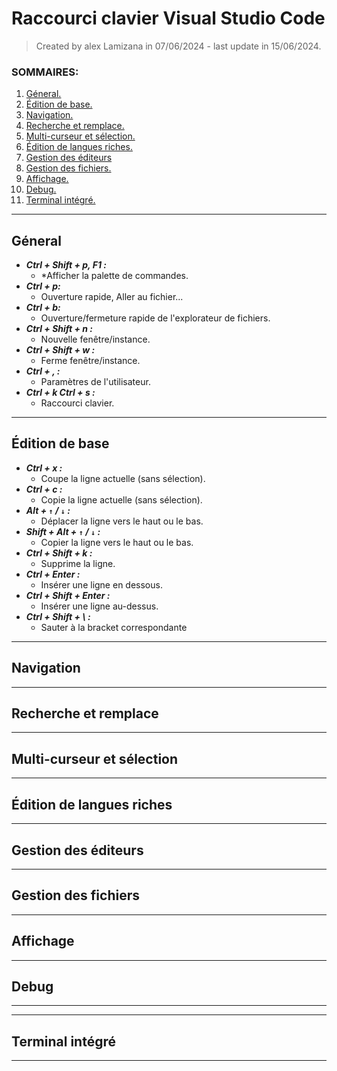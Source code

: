 # Raccourci clavier Visual Studio Code
> Created by alex Lamizana in 07/06/2024 - last update in 15/06/2024.

### SOMMAIRES:
1. [Géneral.](#géneral) 
2. [Édition de base.](#édition-de-base) 
3. [Navigation.](#navigation)  
4. [Recherche et remplace.](#recherche-et-remplace)  
5. [Multi-curseur et sélection.](#multi-curseur-et-sélection)  
6. [Édition de langues riches.](#édition-de-langues-riches)
7. [Gestion des éditeurs](#gestion-des-éditeurs)
8. [Gestion des fichiers.](#gestion-des-fichiers)
9. [Affichage.](#affichage)
10. [Debug.](#Debug)
11. [Terminal intégré.](#terminal-intégré)


------------------------------------------------------------------------------
## Géneral

- ***Ctrl + Shift + p, F1 :***
    - *Afficher la palette de commandes.
- ***Ctrl + p:***
    - Ouverture rapide, Aller au fichier...
- ***Ctrl + b:***
    - Ouverture/fermeture rapide de l'explorateur de fichiers.
- ***Ctrl + Shift + n :***
    - Nouvelle fenêtre/instance.
- ***Ctrl + Shift + w :***
    - Ferme fenêtre/instance.
- ***Ctrl + , :***
    - Paramètres de l'utilisateur.
- ***Ctrl + k Ctrl + s :***
    - Raccourci clavier.
    
------------------------------------------------------------------------------
## Édition de base

- ***Ctrl + x :***
    - Coupe la ligne actuelle (sans sélection).
- ***Ctrl + c :***
    - Copie la ligne actuelle (sans sélection).
- ***Alt + ```↑``` / ```↓``` :***
    - Déplacer la ligne vers le haut ou le bas.
- ***Shift + Alt + ```↑``` / ```↓``` :***
    - Copier la ligne vers le haut ou le bas.
- ***Ctrl + Shift + k :***
    - Supprime la ligne.
- ***Ctrl + Enter :***
    - Insérer une ligne en dessous.
- ***Ctrl + Shift + Enter :***
    - Insérer une ligne au-dessus.
- ***Ctrl + Shift + \  :***
    - Sauter à la bracket correspondante


------------------------------------------------------------------------------
## Navigation


------------------------------------------------------------------------------
## Recherche et remplace

------------------------------------------------------------------------------
## Multi-curseur et sélection

------------------------------------------------------------------------------
## Édition de langues riches


------------------------------------------------------------------------------
## Gestion des éditeurs

------------------------------------------------------------------------------
## Gestion des fichiers


------------------------------------------------------------------------------
## Affichage

------------------------------------------------------------------------------
## Debug
------------------------------------------------------------------------------

------------------------------------------------------------------------------
## Terminal intégré
------------------------------------------------------------------------------